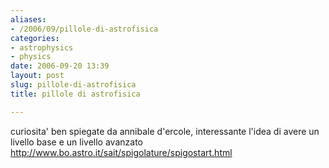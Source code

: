 ```yaml
---
aliases:
- /2006/09/pillole-di-astrofisica
categories:
- astrophysics
- physics
date: 2006-09-20 13:39
layout: post
slug: pillole-di-astrofisica
title: pillole di astrofisica

---
```


<p>
 curiosita' ben spiegate da annibale d'ercole, interessante l'idea di avere un livello base e un livello avanzato
 <br/>
 <a href="http://www.bo.astro.it/sait/spigolature/spigostart.html" target="_blank" title="spigolature astronomiche">
  http://www.bo.astro.it/sait/spigolature/spigostart.html
 </a>
</p>
